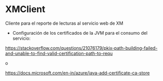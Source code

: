 # XMClient
Cliente para el reporte de lecturas al servicio web de XM

* Configuración de los certificados de la JVM para el consumo del servicio:

https://stackoverflow.com/questions/21076179/pkix-path-building-failed-and-unable-to-find-valid-certification-path-to-requ

o

https://docs.microsoft.com/en-in/azure/java-add-certificate-ca-store



